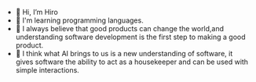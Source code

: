 - 👋 Hi, I’m Hiro
- 👀 I'm learning programming languages.
- 🌱 I always believe that good products can change the world,and understanding software development is the first step to making a good product.
- 💞️ I think what AI brings to us is a new understanding of software, it gives software the ability to act as a housekeeper and can be used with simple interactions.

<!---
Hiro-1024/Hiro-1024 is a ✨ special ✨ repository because its `README.md` (this file) appears on your GitHub profile.
You can click the Preview link to take a look at your changes.
--->
